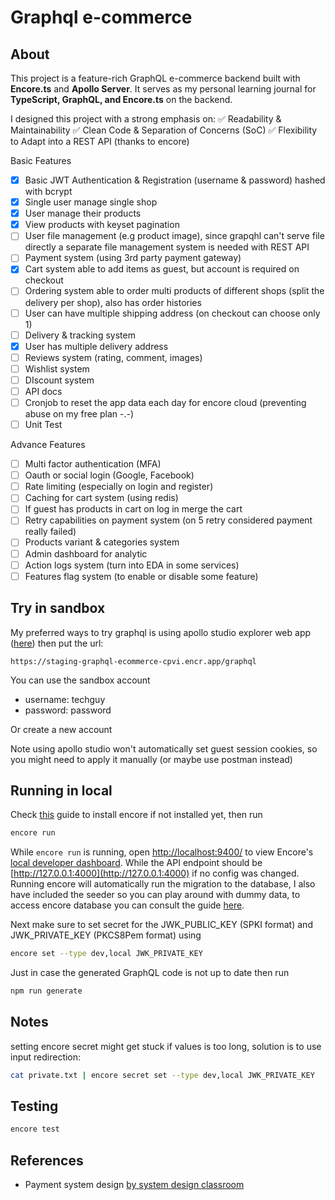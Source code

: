 # Graphql e-commerce

## About

This project is a feature-rich GraphQL e-commerce backend built with **Encore.ts** and **Apollo Server**.
It serves as my personal learning journal for **TypeScript, GraphQL, and Encore.ts** on the backend.

I designed this project with a strong emphasis on:
✅ Readability & Maintainability
✅ Clean Code & Separation of Concerns (SoC)
✅ Flexibility to Adapt into a REST API (thanks to encore)

Basic Features

* [X] Basic JWT Authentication & Registration (username & password) hashed with bcrypt
* [X] Single user manage single shop
* [X] User manage their products
* [X] View products with keyset pagination
* [ ] User file management (e.g product image), since grapqhl can't serve file directly a separate file management system is needed with REST API
* [ ] Payment system (using 3rd party payment gateway)
* [X] Cart system able to add items as guest, but account is required on checkout
* [ ] Ordering system able to order multi products of different shops (split the delivery per shop), also has order histories
* [ ] User can have multiple shipping address (on checkout can choose only 1)
* [ ] Delivery & tracking system
* [X] User has multiple delivery address
* [ ] Reviews system (rating, comment, images)
* [ ] Wishlist system
* [ ] DIscount system
* [ ] API docs
* [ ] Cronjob to reset the app data each day for encore cloud (preventing abuse on my free plan -.-)
* [ ] Unit Test

Advance Features

* [ ] Multi factor authentication (MFA)
* [ ] Oauth or social login (Google, Facebook)
* [ ] Rate limiting (especially on login and register)
* [ ] Caching for cart system (using redis)
* [ ] If guest has products in cart on log in merge the cart
* [ ] Retry capabilities on payment system (on 5 retry considered payment really failed)
* [ ] Products variant & categories system
* [ ] Admin dashboard for analytic
* [ ] Action logs system (turn into EDA in some services)
* [ ] Features flag system (to enable or disable some feature)

## Try in sandbox

My preferred ways to try graphql is using apollo studio explorer web app ([here](https://studio.apollographql.com/sandbox/explorer "Apollo sandbox")) then put the url:

```
https://staging-graphql-ecommerce-cpvi.encr.app/graphql
```

You can use the sandbox account

* username: techguy
* password: password

Or create a new account

Note using apollo studio won't automatically set guest session cookies, so you might need to apply it manually (or maybe use postman instead)

## Running in local

Check [this](https://encore.dev/docs/ts/install) guide to install encore if not installed yet, then run

```zsh
encore run
```

While `encore run` is running, open [http://localhost:9400/](http://localhost:9400/) to view Encore's [local developer dashboard](https://encore.dev/docs/ts/observability/dev-dash). While the API endpoint should be [http://127.0.0.1:4000](http://127.0.0.1:4000) if no config was changed. Running encore will automatically run the migration to the database, I also have included the seeder so you can play around with dummy data, to access encore database you can consult the guide [here](https://encore.dev/docs/ts/primitives/databases).

Next make sure to set secret for the JWK_PUBLIC_KEY (SPKI format) and JWK_PRIVATE_KEY (PKCS8Pem format) using

```zsh
encore set --type dev,local JWK_PRIVATE_KEY
```

Just in case the generated GraphQL code is not up to date then run

```zsh
npm run generate
```

## Notes

setting encore secret might get stuck if values is too long, solution is to use input redirection:

```zsh
cat private.txt | encore secret set --type dev,local JWK_PRIVATE_KEY
```

## Testing

```bash
encore test
```

## References

* Payment system design [by system design classroom](https://newsletter.systemdesignclassroom.com/p/every-backend-engineer-needs-to-know?ref=dailydev)
